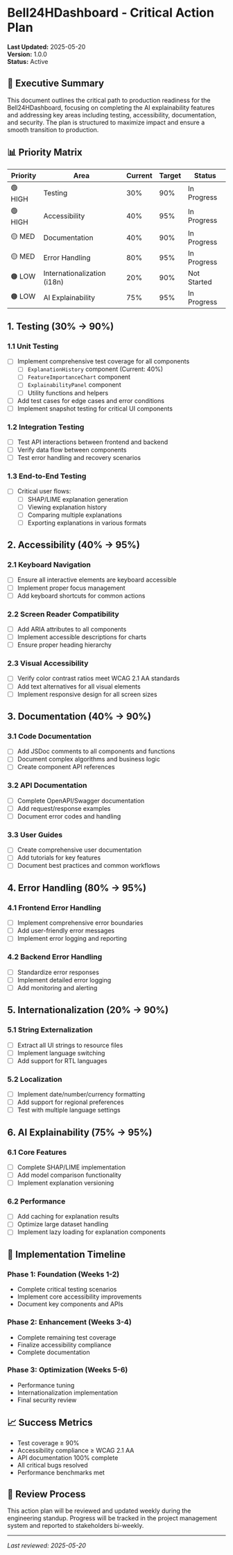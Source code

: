 # Bell24HDashboard - Critical Action Plan

**Last Updated:** 2025-05-20  
**Version:** 1.0.0  
**Status:** Active

## 🎯 Executive Summary

This document outlines the critical path to production readiness for the Bell24HDashboard, focusing on completing the AI explainability features and addressing key areas including testing, accessibility, documentation, and security. The plan is structured to maximize impact and ensure a smooth transition to production.

## 📊 Priority Matrix

| Priority | Area                      | Current | Target | Status      |
|----------|---------------------------|---------|--------|-------------|
| 🟢 HIGH  | Testing                   | 30%     | 90%    | In Progress |
| 🟢 HIGH  | Accessibility             | 40%     | 95%    | In Progress |
| 🟡 MED   | Documentation             | 40%     | 90%    | In Progress |
| 🟡 MED   | Error Handling            | 80%     | 95%    | In Progress |
| 🟠 LOW   | Internationalization (i18n)| 20%     | 90%    | Not Started |
| 🟠 LOW   | AI Explainability         | 75%     | 95%    | In Progress |

## 1. Testing (30% → 90%)

### 1.1 Unit Testing
- [ ] Implement comprehensive test coverage for all components
  - [ ] `ExplanationHistory` component (Current: 40%)
  - [ ] `FeatureImportanceChart` component
  - [ ] `ExplainabilityPanel` component
  - [ ] Utility functions and helpers
- [ ] Add test cases for edge cases and error conditions
- [ ] Implement snapshot testing for critical UI components

### 1.2 Integration Testing
- [ ] Test API interactions between frontend and backend
- [ ] Verify data flow between components
- [ ] Test error handling and recovery scenarios

### 1.3 End-to-End Testing
- [ ] Critical user flows:
  - [ ] SHAP/LIME explanation generation
  - [ ] Viewing explanation history
  - [ ] Comparing multiple explanations
  - [ ] Exporting explanations in various formats

## 2. Accessibility (40% → 95%)

### 2.1 Keyboard Navigation
- [ ] Ensure all interactive elements are keyboard accessible
- [ ] Implement proper focus management
- [ ] Add keyboard shortcuts for common actions

### 2.2 Screen Reader Compatibility
- [ ] Add ARIA attributes to all components
- [ ] Implement accessible descriptions for charts
- [ ] Ensure proper heading hierarchy

### 2.3 Visual Accessibility
- [ ] Verify color contrast ratios meet WCAG 2.1 AA standards
- [ ] Add text alternatives for all visual elements
- [ ] Implement responsive design for all screen sizes

## 3. Documentation (40% → 90%)

### 3.1 Code Documentation
- [ ] Add JSDoc comments to all components and functions
- [ ] Document complex algorithms and business logic
- [ ] Create component API references

### 3.2 API Documentation
- [ ] Complete OpenAPI/Swagger documentation
- [ ] Add request/response examples
- [ ] Document error codes and handling

### 3.3 User Guides
- [ ] Create comprehensive user documentation
- [ ] Add tutorials for key features
- [ ] Document best practices and common workflows

## 4. Error Handling (80% → 95%)

### 4.1 Frontend Error Handling
- [ ] Implement comprehensive error boundaries
- [ ] Add user-friendly error messages
- [ ] Implement error logging and reporting

### 4.2 Backend Error Handling
- [ ] Standardize error responses
- [ ] Implement detailed error logging
- [ ] Add monitoring and alerting

## 5. Internationalization (20% → 90%)

### 5.1 String Externalization
- [ ] Extract all UI strings to resource files
- [ ] Implement language switching
- [ ] Add support for RTL languages

### 5.2 Localization
- [ ] Implement date/number/currency formatting
- [ ] Add support for regional preferences
- [ ] Test with multiple language settings

## 6. AI Explainability (75% → 95%)

### 6.1 Core Features
- [ ] Complete SHAP/LIME implementation
- [ ] Add model comparison functionality
- [ ] Implement explanation versioning

### 6.2 Performance
- [ ] Add caching for explanation results
- [ ] Optimize large dataset handling
- [ ] Implement lazy loading for explanation components

## 🚀 Implementation Timeline

### Phase 1: Foundation (Weeks 1-2)
- Complete critical testing scenarios
- Implement core accessibility improvements
- Document key components and APIs

### Phase 2: Enhancement (Weeks 3-4)
- Complete remaining test coverage
- Finalize accessibility compliance
- Complete documentation

### Phase 3: Optimization (Weeks 5-6)
- Performance tuning
- Internationalization implementation
- Final security review

## 📈 Success Metrics

- Test coverage ≥ 90%
- Accessibility compliance ≥ WCAG 2.1 AA
- API documentation 100% complete
- All critical bugs resolved
- Performance benchmarks met

## 🔄 Review Process

This action plan will be reviewed and updated weekly during the engineering standup. Progress will be tracked in the project management system and reported to stakeholders bi-weekly.

---
*Last reviewed: 2025-05-20*
